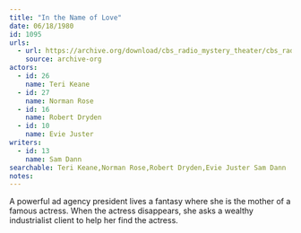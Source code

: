 ```yaml
---
title: "In the Name of Love"
date: 06/18/1980
id: 1095
urls: 
  - url: https://archive.org/download/cbs_radio_mystery_theater/cbs_radio_mystery_theater-1051-1100.zip/cbs_radio_mystery_theater-1051-1100%2Fcbsrmt_1095_in_the_name_of_love.mp3
    source: archive-org
actors:  
  - id: 26
    name: Teri Keane  
  - id: 27
    name: Norman Rose  
  - id: 16
    name: Robert Dryden  
  - id: 10
    name: Evie Juster
writers:  
  - id: 13
    name: Sam Dann
searchable: Teri Keane,Norman Rose,Robert Dryden,Evie Juster Sam Dann
notes:  
---
```

A powerful ad agency president lives a fantasy where she is the mother of a famous actress. When the actress disappears, she asks a wealthy industrialist client to help her find the actress.